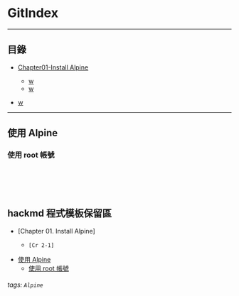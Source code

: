 # GitIndex

* * *
## 目錄

-   [Chapter01-Install Alpine](https://github.com/CDS-ZUKYUN/OS_Alpine/blob/main/Book/Chapter01-Install%20Alpine.md)
    -   [w](#uselogin)
    -   [w](https://github.com/CDS-ZUKYUN/OS_Alpine/blob/main/Book/Chapter01-Install%20Alpine.md)

- [w](#references)

* * *



<h2 id="use">使用 Alpine</h2>

<h3 id="uselogin">使用 root 帳號</h3>


<br /><br /><br />
hackmd 程式模板保留區
---
* [Chapter 01. Install Alpine]
    *     [Cr 2-1]


-   [使用 Alpine](#index)
    -   [使用 root 帳號](#uselogin)


###### tags: `Alpine`
